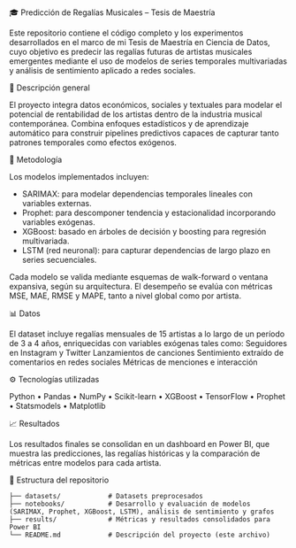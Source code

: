 🎓 Predicción de Regalías Musicales – Tesis de Maestría

Este repositorio contiene el código completo y los experimentos desarrollados en el marco de mi Tesis de Maestría en Ciencia de Datos, cuyo objetivo es predecir las regalías futuras de artistas musicales emergentes mediante el uso de modelos de series temporales multivariadas y análisis de sentimiento aplicado a redes sociales.

🧩 Descripción general

El proyecto integra datos económicos, sociales y textuales para modelar el potencial de rentabilidad de los artistas dentro de la industria musical contemporánea. Combina enfoques estadísticos y de aprendizaje automático para construir pipelines predictivos capaces de capturar tanto patrones temporales como efectos exógenos.

🧠 Metodología

Los modelos implementados incluyen:

- SARIMAX: para modelar dependencias temporales lineales con variables externas.
- Prophet: para descomponer tendencia y estacionalidad incorporando variables exógenas.
- XGBoost: basado en árboles de decisión y boosting para regresión multivariada.
- LSTM (red neuronal): para capturar dependencias de largo plazo en series secuenciales.

Cada modelo se valida mediante esquemas de walk-forward o ventana expansiva, según su arquitectura.
El desempeño se evalúa con métricas MSE, MAE, RMSE y MAPE, tanto a nivel global como por artista.

📊 Datos

El dataset incluye regalías mensuales de 15 artistas a lo largo de un período de 3 a 4 años, enriquecidas con variables exógenas tales como:
Seguidores en Instagram y Twitter
Lanzamientos de canciones
Sentimiento extraído de comentarios en redes sociales
Métricas de menciones e interacción


⚙️ Tecnologías utilizadas

Python • Pandas • NumPy • Scikit-learn • XGBoost • TensorFlow • Prophet • Statsmodels • Matplotlib

📈 Resultados

Los resultados finales se consolidan en un dashboard en Power BI, que muestra las predicciones, las regalías históricas y la comparación de métricas entre modelos para cada artista.

📁 Estructura del repositorio
```text
├── datasets/            # Datasets preprocesados
├── notebooks/           # Desarrollo y evaluación de modelos (SARIMAX, Prophet, XGBoost, LSTM), análisis de sentimiento y grafos
├── results/             # Métricas y resultados consolidados para Power BI
└── README.md            # Descripción del proyecto (este archivo)
